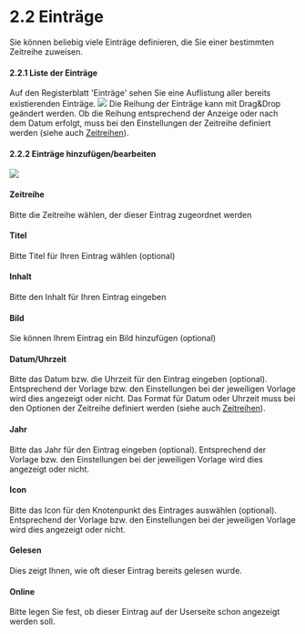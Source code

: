 # 2.2 Einträge

Sie können beliebig viele Einträge definieren, die Sie einer bestimmten Zeitreihe zuweisen.

#### 2.2.1 Liste der Einträge
Auf den Registerblatt 'Einträge' sehen Sie eine Auflistung aller bereits existierenden Einträge.
![](./assets/2admin_items_list.png)
Die Reihung der Einträge kann mit Drag&Drop geändert werden. Ob die Reihung entsprechend der Anzeige oder nach dem Datum erfolgt, muss bei den Einstellungen der Zeitreihe definiert werden (siehe auch [Zeitreihen](2admin_timelines.md)).

#### 2.2.2 Einträge hinzufügen/bearbeiten
![](./assets/2admin_items_add.png)

#### Zeitreihe
Bitte die Zeitreihe wählen, der dieser Eintrag zugeordnet werden

#### Titel
Bitte Titel für Ihren Eintrag wählen (optional)

#### Inhalt
Bitte den Inhalt für Ihren Eintrag eingeben

#### Bild
Sie können Ihrem Eintrag ein Bild hinzufügen (optional)

#### Datum/Uhrzeit
Bitte das Datum bzw. die Uhrzeit für den Eintrag eingeben (optional). Entsprechend der Vorlage bzw. den Einstellungen bei der jeweiligen Vorlage wird dies angezeigt oder nicht.
Das Format für Datum oder Uhrzeit muss bei den Optionen der Zeitreihe definiert werden (siehe auch [Zeitreihen](2admin_timelines.md)).

#### Jahr
Bitte das Jahr für den Eintrag eingeben (optional). Entsprechend der Vorlage bzw. den Einstellungen bei der jeweiligen Vorlage wird dies angezeigt oder nicht.

#### Icon
Bitte das Icon für den Knotenpunkt des Eintrages auswählen (optional). Entsprechend der Vorlage bzw. den Einstellungen bei der jeweiligen Vorlage wird dies angezeigt oder nicht.

#### Gelesen
Dies zeigt Ihnen, wie oft dieser Eintrag bereits gelesen wurde.

#### Online
Bitte legen Sie fest, ob dieser Eintrag auf der Userseite schon angezeigt werden soll.